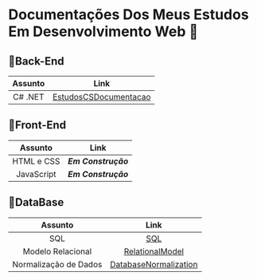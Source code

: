 # Documentações Dos Meus Estudos Em Desenvolvimento Web 🤖

## 🔰Back-End 
Assunto | Link 
:---: | :---: 
C# .NET | [EstudosCSDocumentacao](https://docs.google.com/document/d/1kOvpbQTnwymmDMv7S-rs1edFUpp-_zk7I0C7ePgWmGA/edit)

## 🔰Front-End
Assunto | Link 
:---: | :---: 
HTML e CSS| _**Em Construção**_
JavaScript | _**Em Construção**_

## 🔰DataBase 
Assunto | Link 
:---: | :---: 
SQL | [SQL](https://docs.google.com/document/d/1Th1X8Vwl99x0IWECFCaEHn1Ap4PU0h65daLCpsqurNY/edit)
Modelo Relacional | [RelationalModel](https://docs.google.com/document/d/1q7gVk1x3r9L7soQQIc_-X9G7JLQNc0od46KSUmCKdOo/edit)
Normalização de Dados | [DatabaseNormalization](https://docs.google.com/document/d/1RDFC9WSPt7kohPcGc3nVQ4D3ak_b1sVjDQGdeo66YIM/edit)

